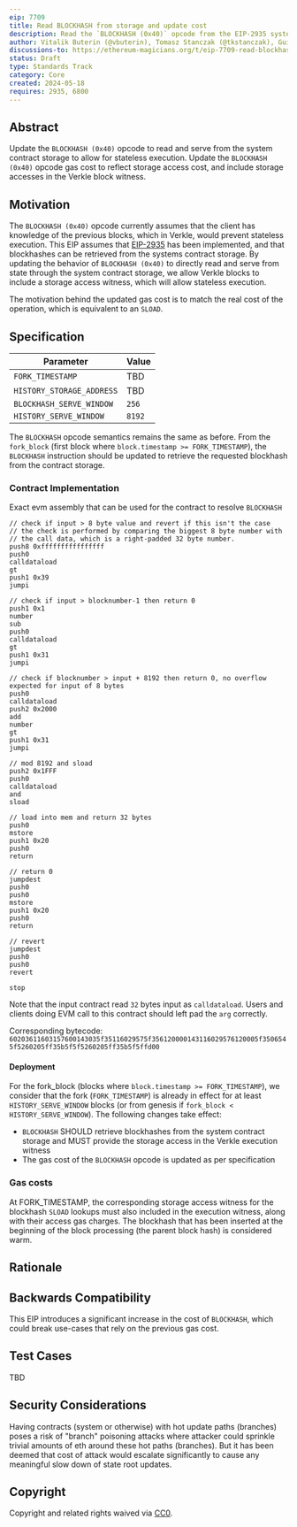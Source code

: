 ```yaml
---
eip: 7709
title: Read BLOCKHASH from storage and update cost
description: Read the `BLOCKHASH (0x40)` opcode from the EIP-2935 system contract storage and adjust its gas cost to reflect storage access.
author: Vitalik Buterin (@vbuterin), Tomasz Stanczak (@tkstanczak), Guillaume Ballet (@gballet), Gajinder Singh (@g11tech), Tanishq Jasoria (@tanishqjasoria), Ignacio Hagopian (@jsign), Jochem Brouwer (@jochem-brouwer), Gabriel Rocheleau (@gabrocheleau)
discussions-to: https://ethereum-magicians.org/t/eip-7709-read-blockhash-opcode-from-storage-and-adjust-gas-cost/20052
status: Draft
type: Standards Track
category: Core
created: 2024-05-18
requires: 2935, 6800
---
```


## Abstract

Update the `BLOCKHASH (0x40)` opcode to read and serve from the system contract storage to allow for stateless execution. Update the `BLOCKHASH (0x40)` opcode gas cost to reflect storage access cost, and include storage accesses in the Verkle block witness.

## Motivation

The `BLOCKHASH (0x40)` opcode currently assumes that the client has knowledge of the previous blocks, which in Verkle, would prevent stateless execution. This EIP assumes that [EIP-2935](./eip-2935.md) has been implemented, and that blockhashes can be retrieved from the systems contract storage. By updating the behavior of `BLOCKHASH (0x40)` to directly read and serve from state through the system contract storage, we allow Verkle blocks to include a storage access witness, which will allow stateless execution.

The motivation behind the updated gas cost is to match the real cost of the operation, which is equivalent to an `SLOAD`.

## Specification

| Parameter                 | Value  |
| ------------------------- | ------ |
| `FORK_TIMESTAMP`          | TBD    |
| `HISTORY_STORAGE_ADDRESS` | TBD    |
| `BLOCKHASH_SERVE_WINDOW`  | `256`  |
| `HISTORY_SERVE_WINDOW`    | `8192` |

The `BLOCKHASH` opcode semantics remains the same as before. From the `fork_block` (first block where `block.timestamp >= FORK_TIMESTAMP`), the `BLOCKHASH` instruction should be updated to retrieve the requested blockhash from the contract storage.

### Contract Implementation

Exact evm assembly that can be used for the contract to resolve `BLOCKHASH`

```
// check if input > 8 byte value and revert if this isn't the case
// the check is performed by comparing the biggest 8 byte number with
// the call data, which is a right-padded 32 byte number.
push8 0xffffffffffffffff
push0
calldataload
gt
push1 0x39
jumpi

// check if input > blocknumber-1 then return 0
push1 0x1
number
sub
push0
calldataload
gt
push1 0x31
jumpi

// check if blocknumber > input + 8192 then return 0, no overflow expected for input of 8 bytes
push0
calldataload
push2 0x2000
add
number
gt
push1 0x31
jumpi

// mod 8192 and sload
push2 0x1FFF
push0
calldataload
and
sload

// load into mem and return 32 bytes
push0
mstore
push1 0x20
push0
return

// return 0
jumpdest
push0
push0
mstore
push1 0x20
push0
return

// revert
jumpdest
push0
push0
revert

stop
```

Note that the input contract read `32` bytes input as `calldataload`. Users and clients doing EVM call to this contract should left pad the `arg` correctly.

<!-- TODO: bytecode is based off on first version and will be updated once assembly is locked down as it changes contract sender and address -->

Corresponding bytecode:
`60203611603157600143035f35116029575f356120000143116029576120005f3506545f5260205ff35b5f5f5260205ff35b5f5ffd00`

#### Deployment

For the fork_block (blocks where `block.timestamp >= FORK_TIMESTAMP`), we consider that the fork (`FORK_TIMESTAMP`) is already in effect for at least `HISTORY_SERVE_WINDOW` blocks (or from genesis if `fork_block < HISTORY_SERVE_WINDOW`). The following changes take effect:

- `BLOCKHASH` SHOULD retrieve blockhashes from the system contract storage and MUST provide the storage access in the Verkle execution witness
- The gas cost of the `BLOCKHASH` opcode is updated as per specification

### Gas costs

At FORK_TIMESTAMP, the corresponding storage access witness for the blockhash `SLOAD` lookups must also included in the execution witness, along with their access gas charges. The blockhash that has been inserted at the beginning of the block processing (the parent block hash) is considered warm.

## Rationale

## Backwards Compatibility

This EIP introduces a significant increase in the cost of `BLOCKHASH`, which could break use-cases that rely on the previous gas cost.

## Test Cases

TBD

## Security Considerations

Having contracts (system or otherwise) with hot update paths (branches) poses a risk of "branch" poisoning attacks where attacker could sprinkle trivial amounts of eth around these hot paths (branches). But it has been deemed that cost of attack would escalate significantly to cause any meaningful slow down of state root updates.

## Copyright

Copyright and related rights waived via [CC0](../LICENSE.md).
